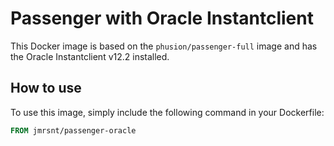 # Passenger with Oracle Instantclient

This Docker image is based on the `phusion/passenger-full` image and has the Oracle Instantclient v12.2 installed.

## How to use

To use this image, simply include the following command in your Dockerfile:

```Dockerfile
FROM jmrsnt/passenger-oracle
```